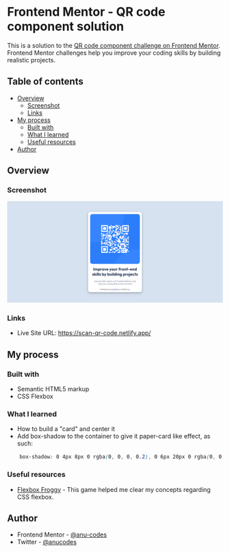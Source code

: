 # Frontend Mentor - QR code component solution

This is a solution to the [QR code component challenge on Frontend Mentor](https://www.frontendmentor.io/challenges/qr-code-component-iux_sIO_H). Frontend Mentor challenges help you improve your coding skills by building realistic projects. 

## Table of contents

- [Overview](#overview)
  - [Screenshot](#screenshot)
  - [Links](#links)
- [My process](#my-process)
  - [Built with](#built-with)
  - [What I learned](#what-i-learned)
  - [Useful resources](#useful-resources)
- [Author](#author)

## Overview

### Screenshot

![](./images/solution.PNG)

### Links

- Live Site URL: https://scan-qr-code.netlify.app/

## My process

### Built with

- Semantic HTML5 markup
- CSS Flexbox

### What I learned

- How to build a "card" and center it
- Add box-shadow to the container to give it paper-card like effect, as such:

```css
    box-shadow: 0 4px 8px 0 rgba(0, 0, 0, 0.2), 0 6px 20px 0 rgba(0, 0, 0, 0.19);
```

### Useful resources

- [Flexbox Froggy](https://flexboxfroggy.com/) - This game helped me clear my concepts regarding CSS flexbox.

## Author

- Frontend Mentor - [@anu-codes](https://www.frontendmentor.io/profile/anu-codes)
- Twitter - [@anucodes](https://www.twitter.com/anucodes)


